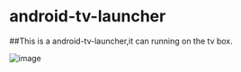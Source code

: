 # android-tv-launcher
##This is a android-tv-launcher,it can running on the tv box.

![image](https://github.com/sunglasscat/android-tv-launcher/blob/master/assets/setting.png)
